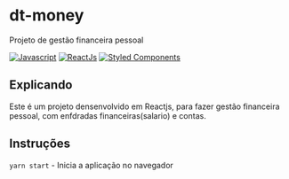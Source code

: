 # dt-money

Projeto de gestão financeira pessoal

[![Javascript](https://img.shields.io/badge/JavaScript-F7DF1E?style=for-the-badge&logo=javascript&logoColor=black)](#)
[![ReactJs](https://img.shields.io/badge/React-20232A?style=for-the-badge&logo=react&logoColor=61DAFB)](#)
[![Styled Components](https://img.shields.io/badge/styled--components-DB7093?style=for-the-badge&logo=styled-components&logoColor=white)](#)

## Explicando

Este é um projeto densenvolvido em Reactjs, para fazer gestão financeira pessoal,
com enfdradas financeiras(salario) e contas.



## Instruções

`yarn start` - Inicia a aplicação no navegador
